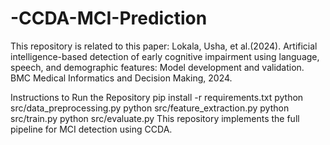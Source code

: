 # -CCDA-MCI-Prediction

This repository is related to this paper:
Lokala, Usha, et al.(2024). Artificial intelligence-based detection of early cognitive impairment using language, speech, and demographic features: Model development and validation. BMC Medical Informatics and Decision Making, 2024.

Instructions to Run the Repository
pip install -r requirements.txt
python src/data_preprocessing.py
python src/feature_extraction.py
python src/train.py
python src/evaluate.py
This repository implements the full pipeline for MCI detection using CCDA. 

